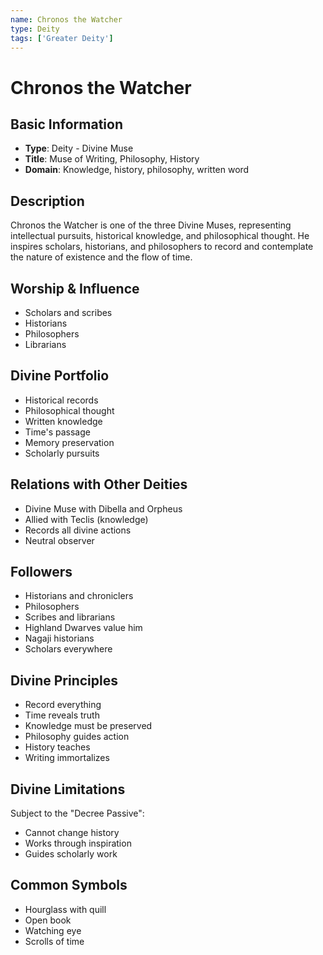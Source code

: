 ```yaml
---
name: Chronos the Watcher
type: Deity
tags: ['Greater Deity']
---
```


# Chronos the Watcher

## Basic Information
- **Type**: Deity - Divine Muse
- **Title**: Muse of Writing, Philosophy, History
- **Domain**: Knowledge, history, philosophy, written word

## Description
Chronos the Watcher is one of the three Divine Muses, representing intellectual pursuits, historical knowledge, and philosophical thought. He inspires scholars, historians, and philosophers to record and contemplate the nature of existence and the flow of time.

## Worship & Influence
- Scholars and scribes
- Historians
- Philosophers
- Librarians

## Divine Portfolio
- Historical records
- Philosophical thought
- Written knowledge
- Time's passage
- Memory preservation
- Scholarly pursuits

## Relations with Other Deities
- Divine Muse with Dibella and Orpheus
- Allied with Teclis (knowledge)
- Records all divine actions
- Neutral observer

## Followers
- Historians and chroniclers
- Philosophers
- Scribes and librarians
- Highland Dwarves value him
- Nagaji historians
- Scholars everywhere

## Divine Principles
- Record everything
- Time reveals truth
- Knowledge must be preserved
- Philosophy guides action
- History teaches
- Writing immortalizes

## Divine Limitations
Subject to the "Decree Passive":
- Cannot change history
- Works through inspiration
- Guides scholarly work

## Common Symbols
- Hourglass with quill
- Open book
- Watching eye
- Scrolls of time